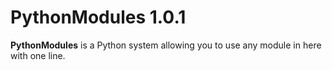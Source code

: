 # PythonModules 1.0.1

**PythonModules** is a Python system allowing you to use any module in here with one line.
